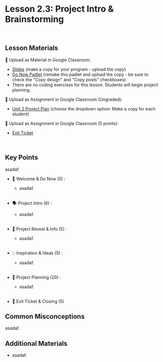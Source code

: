 # Lesson 2.3: Project Intro & Brainstorming

<br>

## Lesson Materials

📖 Upload as Material in Google Classroom:
- [Slides](https://docs.google.com/presentation/d/1q1oo12nwso3tM4RULl2wJZGYUpEDkOWT1FZN2q6WqVU/edit?usp=sharing) (make a copy for your program - upload the copy)
- [Do Now Padlet](https://codenation.padlet.org/mikahughes/2-3-do-now-n58h8qv48o7clicc) (remake this padlet and upload the copy - be sure to check the "Copy design" and "Copy posts" checkboxes)
- There are no coding exercises for this lesson. Students will begin project planning.

📝 Upload as Assignment in Google Classroom (Ungraded):
- [Unit 2 Project Plan](https://docs.google.com/document/d/1VKah1XPtkCOXuHCE2CpxLuP3DC91c4n9CFlHTHHZiqI/edit?usp=sharing) (choose the dropdown option: Make a copy for each student)

📝 Upload as Assignment in Google Classroom (5 points):
- [Exit Ticket](https://forms.gle/GrufAuexKqy2esXK6)

<br>

## Key Points
asadaf.


- 👋 Welcome & Do Now (5) : 
    -  asadaf. <br><br>

- 🗣️ Project Intro (6) : 
    - asadaf.<br><br>

- 👀 Project Reveal & Info (5) :
    - asadaf.<br><br>

- 💡 Inspiration & Ideas (5) : 
    - asadaf. <br><br>

- 📝 Project Planning (20) : 
    - asadaf. <br><br>

- 👋 Exit Ticket & Closing (5)


## Common Misconceptions
asadaf.


## Additional Materials
- asadaf.
